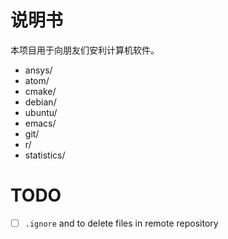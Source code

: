 # 说明书

本项目用于向朋友们安利计算机软件。

- ansys/
- atom/
- cmake/
- debian/
- ubuntu/
- emacs/
- git/
- r/
- statistics/

# TODO

- [ ] `.ignore` and to delete files in remote repository

